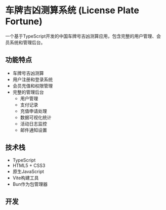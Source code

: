 # 车牌吉凶测算系统 (License Plate Fortune)

一个基于TypeScript开发的中国车牌号吉凶测算应用，包含完整的用户管理、会员系统和管理后台。

## 功能特点

- 车牌号吉凶测算
- 用户注册和登录系统
- 会员充值和权限管理
- 完整的管理后台
  - 用户管理
  - 支付记录
  - 充值申请处理
  - 数据可视化统计
  - 活动日志监控
  - 邮件通知设置

## 技术栈

- TypeScript
- HTML5 + CSS3
- 原生JavaScript
- Vite构建工具
- Bun作为包管理器

## 开发
